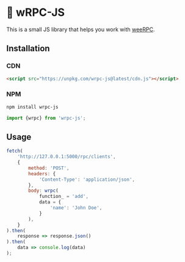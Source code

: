 # 📡 wRPC-JS

This is a small JS library that helps you
work with [weeRPC](https://github.com/CheeseCake87/weeRPC).

## Installation

### CDN

```html
<script src="https://unpkg.com/wrpc-js@latest/cdn.js"></script>
```

### NPM

```bash
npm install wrpc-js
```

```js
import {wrpc} from 'wrpc-js';
```

## Usage

```js
fetch(
    'http://127.0.0.1:5000/rpc/clients',
    {
        method: 'POST',
        headers: {
            'Content-Type': 'application/json',
        },
        body: wrpc(
            function_ = 'add',
            data = {
                'name': 'John Doe',
            }
        ),
    }
).then(
    response => response.json()
).then(
    data => console.log(data)
);
```
